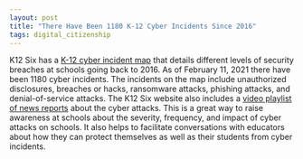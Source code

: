 ```yaml
---
layout: post
title: "There Have Been 1180 K-12 Cyber Incidents Since 2016"
tags: digital_citizenship
---
```


K12 Six has a [K-12 cyber incident map](https://k12cybersecure.com/map/) that details different levels of security breaches at schools going back to 2016.  As of February 11, 2021 there have been 1180 cyber incidents.  The incidents on the map include unauthorized disclosures, breaches or hacks, ransomware attacks, phishing attacks, and denial-of-service attacks.  The K12 Six website also includes a [video playlist of news reports](https://k12cybersecure.com/map/news-reports/) about the cyber attacks.  This is a great way to raise awareness at schools about the severity, frequency, and impact of cyber attacks on schools.  It also helps to facilitate conversations with educators about how they can protect themselves as well as their students from cyber incidents.
